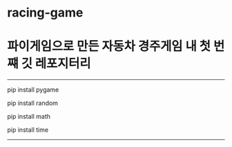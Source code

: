 # racing-game
파이게임으로 만든 자동차 경주게임
내 첫 번쨰 깃 레포지터리
=======================
---------------------------

pip install pygame

pip install random

pip install math

pip install time

---------------------------
